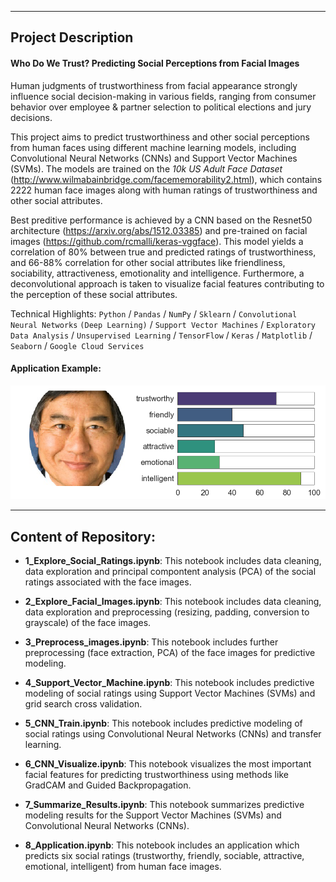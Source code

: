 
---
<h2>Project Description</h2>

<h4>Who Do We Trust?  Predicting Social Perceptions from Facial Images</h4>

Human judgments of trustworthiness from facial appearance strongly influence social decision-making in various fields, ranging from consumer behavior over employee & partner selection to political elections and jury decisions. 

This project aims to predict trustworthiness and other social perceptions from human faces using different machine learning models, including Convolutional Neural Networks (CNNs) and Support Vector Machines (SVMs). The models are trained on the *10k US Adult Face Dataset* (http://www.wilmabainbridge.com/facememorability2.html), which contains 2222 human face images along with human ratings of trustworthiness and other social attributes. 

Best preditive performance is achieved by a CNN based on the Resnet50 architecture (https://arxiv.org/abs/1512.03385) and pre-trained on facial images (https://github.com/rcmalli/keras-vggface). This model yields a correlation of 80% between true and predicted ratings of trustworthiness, and 66-88% correlation for other social attributes like friendliness, sociability, attractiveness, emotionality and intelligence. Furthermore, a deconvolutional approach is taken to visualize facial features contributing to the perception of these social attributes.

Technical Highlights: ``Python`` / ``Pandas`` / ``NumPy`` / ``Sklearn`` / ``Convolutional Neural Networks`` ``(Deep Learning)`` / ``Support Vector Machines`` / ``Exploratory Data Analysis`` / ``Unsupervised Learning`` / ``TensorFlow`` / ``Keras`` / ``Matplotlib`` / ``Seaborn`` / ``Google Cloud Services``

<h4>Application Example:</h4>

![Application Example](https://github.com/KarimaCha/CNN_Trust_Prediction/blob/master/Application_Example_Image.png)

---
<h2>Content of Repository:</h2>
  
- <b>1_Explore_Social_Ratings.ipynb</b>: This notebook includes data cleaning, data exploration and principal compontent analysis (PCA) of the social ratings associated with the face images. 

- <b>2_Explore_Facial_Images.ipynb</b>: This notebook includes data cleaning, data exploration and preprocessing (resizing, padding, conversion to grayscale) of the face images.

- <b>3_Preprocess_images.ipynb</b>: This notebook includes further preprocessing (face extraction, PCA) of the face images for predictive modeling.

- <b>4_Support_Vector_Machine.ipynb</b>: This notebook includes predictive modeling of social ratings using Support Vector Machines (SVMs) and grid search cross validation.

- <b>5_CNN_Train.ipynb</b>: This notebook includes predictive modeling of social ratings using Convolutional Neural Networks (CNNs) and transfer learning.

- <b>6_CNN_Visualize.ipynb</b>: This notebook visualizes the most important facial features for predicting trustworthiness using methods like GradCAM and Guided Backpropagation. 

- <b>7_Summarize_Results.ipynb</b>: This notebook summarizes predictive modeling results for the Support Vector Machines (SVMs) and Convolutional Neural Networks (CNNs).

- <b>8_Application.ipynb</b>: This notebook includes an application which predicts six social ratings (trustworthy, friendly, sociable, attractive, emotional, intelligent) from human face images.
